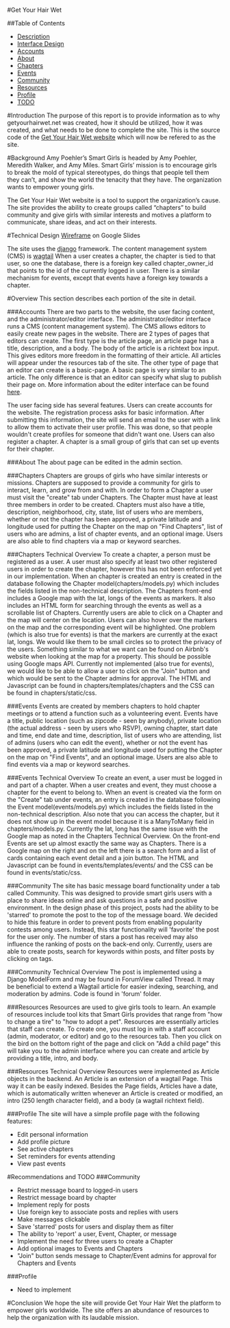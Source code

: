 #Get Your Hair Wet

##Table of Contents
* [Description](#description)
* [Interface Design](#design)
* [Accounts](#accounts)
* [About](#about)
* [Chapters](#chapters)
* [Events](#events)
* [Community](#community)
* [Resources](#resources)
* [Profile](#profile)
* [TODO](#todo)

#Introduction
The purpose of this report is to provide information as to why getyourhairwet.net was created, how it should be utilized, how it was created, and what needs to be done to complete the site. This is the source code of the [Get Your Hair Wet website](http://getyourhairwet.net) which will now be refered to as the site.

#Background
Amy Poehler’s Smart Girls is headed by Amy Poehler, Meredith Walker, and Amy Miles. Smart Girls’ mission is to encourage girls to break the mold of typical stereotypes, do things that people tell them they can’t, and show the world the tenacity that they have. The organization wants to empower young girls. 

The Get Your Hair Wet website is a tool to support the organization’s cause. The site provides the ability to create groups called “chapters” to build community and give girls with similar interests and motives a platform to communicate, share ideas, and act on their interests.

#Technical Design
[Wireframe](https://docs.google.com/presentation/d/1Nzin20_Po3kQ131UeRfnf6yuyJdUHwQHw17cuwMW-6U/edit?usp=sharing) on Google Slides

The site uses the [django](https://docs.djangoproject.com/en/1.9/) framework. The content management system (CMS) is [wagtail](http://wagtail.readthedocs.org/en/v1.4.3/)
When a user creates a chapter, the chapter is tied to that user, so one the database, there is a foreign key called chapter_owner_id that points to the id 
of the currently logged in user. There is a similar mechanism for events, except that events have a foreign key towards a chapter.

#Overview
This section describes each portion of the site in detail.

###Accounts
There are two parts to the website, the user facing content, and the 
administrator/editor interface. The administrator/editor interface runs a CMS (content management system). The CMS allows editors to easily create new pages in the website. There are 2 types of pages that 
editors can create. The first type is the article page, an article page has a title, description, and a body. The body of the article is a richtext box 
input. This gives editors more freedom in the formatting of their article. All articles will appear under the resources tab of the site. The other 
type of page that an editor can create is a basic-page. A basic page is very similar to an article. The only difference is that an editor can specify 
what slug to publish their page on. More information about the editer interface can be found 
[here](http://wagtail.readthedocs.org/en/v1.4.3/editor_manual/index.html).

The user facing side has several features. Users can create accounts for the website. The registration process asks for basic information. After submitting 
this information, the site will send an email to the user with a link to allow them to activate their user profile. This was done, so that people wouldn't 
create profiles for someone that didn't want one. Users can also register a chapter. A chapter is a small group of girls that can set up events for 
their chapter.

###About
The about page can be edited in the admin section.

###Chapters
Chapters are groups of girls who have similar interests or missions. Chapters are supposed to provide a community for girls to interact, learn, and grow from and with. In order to form a Chapter a user must visit the "create" tab under Chapters. The Chapter must have at least three members in order to be created. Chapters must also have a title, description, neighborhood, city, state, list of users who are members, whether or not the chapter has been approved, a private latitude and longitude used for putting the Chapter on the map on "Find Chapters", list of users who are admins, a list of chapter events, and an optional image. Users are also able to find chapters via a map or keyword searches.

###Chapters Technical Overview
To create a chapter, a person must be registered as a user. A user must also specify at least two other registered users in order to create the chapter, however this has not been enforced yet in our implementation. When an chapter is created an entry is created in the database following the Chapter model(chapters/models.py) which includes the fields listed in the non-technical description. The Chapters front-end includes a Google map with the lat, longs of the events as markers. It also includes an HTML form for searching through the events as well as a scrollable list of Chapters. Currently users are able to click on a Chapter and the map will center on the location. Users can also hover over the markers on the map and the corresponding event will be highlighted. One problem (which is also true for events) is that the markers are currently at the exact lat, longs. We would like them to be small circles so to protect the privacy of the users. Something similar to what we want can be found on Airbnb's website when looking at the map for a property. This should be possible using Google maps API. Currently not implemented (also true for events), we would like to be able to allow a user to click on the "Join" button and which would be sent to the Chapter admins for approval. The HTML and Javascript can be found in chapters/templates/chapters and the CSS can be found in chapters/static/css.

###Events
Events are created by members chapters to hold chapter meetings or to attend a function such as a volunteering event. Events have a title, public location (such as zipcode - seen by anybody), private location (the actual address - seen by users who RSVP), owning chapter, start date and time, end date and time, description, list of users who are attending, list of admins (users who can edit the event), whether or not the event has been approved, a private latitude and longitude used for putting the Chapter on the map on "Find Events", and an optional image. Users are also able to find events via a map or keyword searches.

###Events Technical Overview
To create an event, a user must be logged in and part of a chapter. When a user creates and event, they must choose a chapter for the event to belong to. When an event is created via the form on the "Create" tab under events, an entry is created in the database following the Event model(events/models.py) which includes the fields listed in the non-technical description. Also note that you can access the chapter, but it does not show up in the event model because it is a ManyToMany field in chapters/models.py. Currently the lat, long has the same issue with the Google map as noted in the Chapters Technical Overview. On the front-end Events are set up almost exactly the same way as Chapters. There is a Google map on the right and on the left there is a search form and a list of cards containing each event detail and a join button. The HTML and Javascript can be found in events/templates/events/ and the CSS can be found in events/static/css.

###Community
The site has basic message board functionality under a tab called Community. This was designed to provide smart girls users with a place to share ideas online and ask questions in a safe and positive environment. In the design phase of this project, posts had the ability to be 'starred' to promote the post to the top of the message board. We decided to hide this feature in order to prevent posts from enabling popularity contests among users. Instead, this star functionality will 'favorite' the post for the user only. The number of stars a post has received may also influence the ranking of posts on the back-end only. Currently, users are able to create posts, search for keywords within posts, and filter posts by clicking on tags.

###Community Technical Overview
The post is implemented using a Django ModelForm and may be found in ForumView called Thread. It may be beneficial to extend a Wagtail article for easier indexing, searching, and moderation by admins. Code is found in 'forum' folder. 

###Resources
Resources are used to give girls tools to learn. An example of resources include tool kits that Smart Girls provides that range from "how to change a tire" to "how to adopt a pet". Resources are essentially articles that staff can create.
To create one, you must log in with a staff account (admin, moderator, or editor) and go to the resources tab. Then you
click on the bird on the bottom right of the page and click on "Add a child page" this will take you to the admin interface
where you can create and article by providing a title, intro, and body.

###Resources Technical Overview
Resources were implemented as Article objects in the backend. An Article is an extension of a wagtail Page. This way it can
be easily indexed. Besides the Page fields, Articles have a date, which is automatically written whenever an Article is created or modified, an intro (250 length character field), and a body (a wagtail richtext field).

###Profile
The site will have a simple profile page with the following features:
* Edit personal information
* Add profile picture
* See active chapters
* Set reminders for events attending
* View past events

#Recommendations and TODO
###Community
* Restrict message board to logged-in users
* Restrict message board by chapter
* Implement reply for posts
* Use foreign key to associate posts and replies with users
* Make messages clickable
* Save 'starred' posts for users and display them as filter
* The ability to 'report' a user, Event, Chapter, or message
* Implement the need for three users to create a Chapter
* Add optional images to Events and Chapters
* "Join" button sends message to Chapter/Event admins for approval for Chapters and Events

###Profile
* Need to implement

#Conclusion
We hope the site will provide Get Your Hair Wet the platform to empower girls worldwide. The site offers an abundance of resources to help the organization with its laudable mission. 
